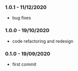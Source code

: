 ### 1.0.1 - 11/12/2020

- bug fixes

### 1.0.0 - 19/10/2020

- code refactoring and redesign

### 0.1.0 - 19/09/2020

- first commit
